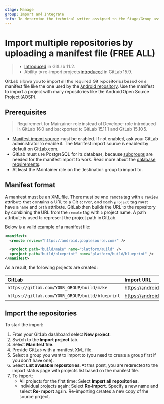 ```yaml
---
stage: Manage
group: Import and Integrate
info: To determine the technical writer assigned to the Stage/Group associated with this page, see https://handbook.gitlab.com/handbook/product/ux/technical-writing/#assignments
---
```


# Import multiple repositories by uploading a manifest file **(FREE ALL)**

> - [Introduced](https://gitlab.com/gitlab-org/gitlab-foss/-/issues/28811) in GitLab 11.2.
> - Ability to re-import projects [introduced](https://gitlab.com/gitlab-org/gitlab/-/issues/23905) in GitLab 15.9.

GitLab allows you to import all the required Git repositories
based on a manifest file like the one used by the
[Android repository](https://android.googlesource.com/platform/manifest/+/2d6f081a3b05d8ef7a2b1b52b0d536b2b74feab4/default.xml).
Use the manifest to import a project with many
repositories like the Android Open Source Project (AOSP).

## Prerequisites

> Requirement for Maintainer role instead of Developer role introduced in GitLab 16.0 and backported to GitLab 15.11.1 and GitLab 15.10.5.

- [Manifest import source](../../../administration/settings/import_and_export_settings.md#configure-allowed-import-sources)
  must be enabled. If not enabled, ask your GitLab administrator to enable it. The Manifest import source is enabled
  by default on GitLab.com.
- GitLab must use PostgreSQL for its database, because [subgroups](../../group/subgroups/index.md) are needed for the manifest import
  to work. Read more about the [database requirements](../../../install/requirements.md#database).
- At least the Maintainer role on the destination group to import to.

## Manifest format

A manifest must be an XML file. There must be one `remote` tag with a `review`
attribute that contains a URL to a Git server, and each `project` tag must have
a `name` and `path` attribute. GitLab then builds the URL to the repository
by combining the URL from the `remote` tag with a project name.
A path attribute is used to represent the project path in GitLab.

Below is a valid example of a manifest file:

```xml
<manifest>
  <remote review="https://android.googlesource.com/" />

  <project path="build/make" name="platform/build" />
  <project path="build/blueprint" name="platform/build/blueprint" />
</manifest>
```

As a result, the following projects are created:

| GitLab                                          | Import URL                                                  |
|:------------------------------------------------|:------------------------------------------------------------|
| `https://gitlab.com/YOUR_GROUP/build/make`      | <https://android.googlesource.com/platform/build>           |
| `https://gitlab.com/YOUR_GROUP/build/blueprint` | <https://android.googlesource.com/platform/build/blueprint> |

## Import the repositories

To start the import:

1. From your GitLab dashboard select **New project**.
1. Switch to the **Import project** tab.
1. Select **Manifest file**.
1. Provide GitLab with a manifest XML file.
1. Select a group you want to import to (you need to create a group first if you don't have one).
1. Select **List available repositories**. At this point, you are redirected
   to the import status page with projects list based on the manifest file.
1. To import:
   - All projects for the first time: Select **Import all repositories**.
   - Individual projects again: Select **Re-import**. Specify a new name and select **Re-import** again. Re-importing creates a new copy of the source project.
